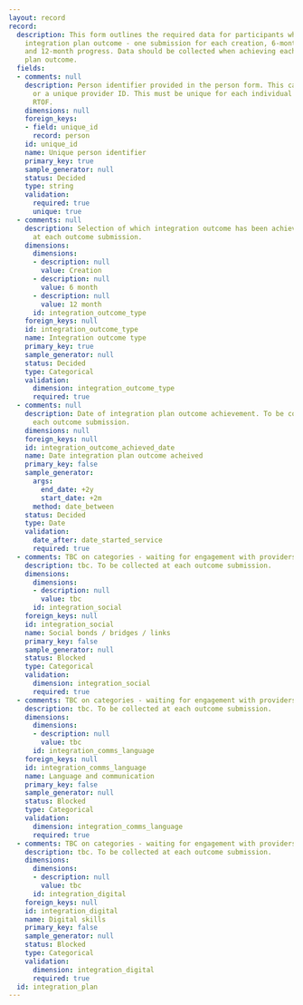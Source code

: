 ```yaml
---
layout: record
record:
  description: This form outlines the required data for participants who achieve each
    integration plan outcome - one submission for each creation, 6-month progress
    and 12-month progress. Data should be collected when achieving each integration
    plan outcome.
  fields:
  - comments: null
    description: Person identifier provided in the person form. This can be a NINO
      or a unique provider ID. This must be unique for each individual supported on
      RTOF.
    dimensions: null
    foreign_keys:
    - field: unique_id
      record: person
    id: unique_id
    name: Unique person identifier
    primary_key: true
    sample_generator: null
    status: Decided
    type: string
    validation:
      required: true
      unique: true
  - comments: null
    description: Selection of which integration outcome has been achieved. To be collected
      at each outcome submission.
    dimensions:
      dimensions:
      - description: null
        value: Creation
      - description: null
        value: 6 month
      - description: null
        value: 12 month
      id: integration_outcome_type
    foreign_keys: null
    id: integration_outcome_type
    name: Integration outcome type
    primary_key: true
    sample_generator: null
    status: Decided
    type: Categorical
    validation:
      dimension: integration_outcome_type
      required: true
  - comments: null
    description: Date of integration plan outcome achievement. To be collected at
      each outcome submission.
    dimensions: null
    foreign_keys: null
    id: integration_outcome_achieved_date
    name: Date integration plan outcome acheived
    primary_key: false
    sample_generator:
      args:
        end_date: +2y
        start_date: +2m
      method: date_between
    status: Decided
    type: Date
    validation:
      date_after: date_started_service
      required: true
  - comments: TBC on categories - waiting for engagement with providers
    description: tbc. To be collected at each outcome submission.
    dimensions:
      dimensions:
      - description: null
        value: tbc
      id: integration_social
    foreign_keys: null
    id: integration_social
    name: Social bonds / bridges / links
    primary_key: false
    sample_generator: null
    status: Blocked
    type: Categorical
    validation:
      dimension: integration_social
      required: true
  - comments: TBC on categories - waiting for engagement with providers
    description: tbc. To be collected at each outcome submission.
    dimensions:
      dimensions:
      - description: null
        value: tbc
      id: integration_comms_language
    foreign_keys: null
    id: integration_comms_language
    name: Language and communication
    primary_key: false
    sample_generator: null
    status: Blocked
    type: Categorical
    validation:
      dimension: integration_comms_language
      required: true
  - comments: TBC on categories - waiting for engagement with providers
    description: tbc. To be collected at each outcome submission.
    dimensions:
      dimensions:
      - description: null
        value: tbc
      id: integration_digital
    foreign_keys: null
    id: integration_digital
    name: Digital skills
    primary_key: false
    sample_generator: null
    status: Blocked
    type: Categorical
    validation:
      dimension: integration_digital
      required: true
  id: integration_plan
---
```


